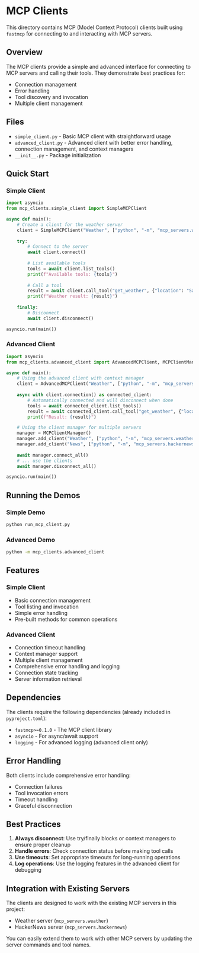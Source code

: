 # MCP Clients

This directory contains MCP (Model Context Protocol) clients built using `fastmcp` for connecting to and interacting with MCP servers.

## Overview

The MCP clients provide a simple and advanced interface for connecting to MCP servers and calling their tools. They demonstrate best practices for:

- Connection management
- Error handling
- Tool discovery and invocation
- Multiple client management

## Files

- `simple_client.py` - Basic MCP client with straightforward usage
- `advanced_client.py` - Advanced client with better error handling, connection management, and context managers
- `__init__.py` - Package initialization

## Quick Start

### Simple Client

```python
import asyncio
from mcp_clients.simple_client import SimpleMCPClient

async def main():
    # Create a client for the weather server
    client = SimpleMCPClient("Weather", ["python", "-m", "mcp_servers.weather"])
    
    try:
        # Connect to the server
        await client.connect()
        
        # List available tools
        tools = await client.list_tools()
        print(f"Available tools: {tools}")
        
        # Call a tool
        result = await client.call_tool("get_weather", {"location": "San Francisco"})
        print(f"Weather result: {result}")
        
    finally:
        # Disconnect
        await client.disconnect()

asyncio.run(main())
```

### Advanced Client

```python
import asyncio
from mcp_clients.advanced_client import AdvancedMCPClient, MCPClientManager

async def main():
    # Using the advanced client with context manager
    client = AdvancedMCPClient("Weather", ["python", "-m", "mcp_servers.weather"])
    
    async with client.connection() as connected_client:
        # Automatically connected and will disconnect when done
        tools = await connected_client.list_tools()
        result = await connected_client.call_tool("get_weather", {"location": "New York"})
        print(f"Result: {result}")

    # Using the client manager for multiple servers
    manager = MCPClientManager()
    manager.add_client("Weather", ["python", "-m", "mcp_servers.weather"])
    manager.add_client("News", ["python", "-m", "mcp_servers.hackernews"])
    
    await manager.connect_all()
    # ... use the clients
    await manager.disconnect_all()

asyncio.run(main())
```

## Running the Demos

### Simple Demo

```bash
python run_mcp_client.py
```

### Advanced Demo

```bash
python -m mcp_clients.advanced_client
```

## Features

### Simple Client
- Basic connection management
- Tool listing and invocation
- Simple error handling
- Pre-built methods for common operations

### Advanced Client
- Connection timeout handling
- Context manager support
- Multiple client management
- Comprehensive error handling and logging
- Connection state tracking
- Server information retrieval

## Dependencies

The clients require the following dependencies (already included in `pyproject.toml`):

- `fastmcp>=0.1.0` - The MCP client library
- `asyncio` - For async/await support
- `logging` - For advanced logging (advanced client only)

## Error Handling

Both clients include comprehensive error handling:

- Connection failures
- Tool invocation errors
- Timeout handling
- Graceful disconnection

## Best Practices

1. **Always disconnect**: Use try/finally blocks or context managers to ensure proper cleanup
2. **Handle errors**: Check connection status before making tool calls
3. **Use timeouts**: Set appropriate timeouts for long-running operations
4. **Log operations**: Use the logging features in the advanced client for debugging

## Integration with Existing Servers

The clients are designed to work with the existing MCP servers in this project:

- Weather server (`mcp_servers.weather`)
- HackerNews server (`mcp_servers.hackernews`)

You can easily extend them to work with other MCP servers by updating the server commands and tool names. 